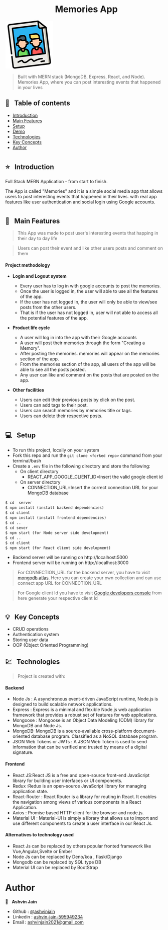 <h1 align="center">  &nbsp; Memories App  </h1>

  <img src=./client/public/memories-readme.png>


> Built with MERN stack (MongoDB, Express, React, and Node).
> Memories App, where you can post interesting events that happened in your lives







## 📜 &nbsp; Table of contents

- [Introduction](#--introduction)
- [Main Features](#--main-features)
- [Setup](#--setup)
- [Demo](#--demo)
- [Technologies](#--technologies)
- [Key Concepts](#--key-concepts)
- [Author](#--author)


<h1></h1>

## ⭐ &nbsp; Introduction

 Full Stack MERN Application - from start to finish. 

 The App is called "Memories" and it is a simple social media app that allows users to post interesting events that happened in their lives.
 with real app features like user authentication and social login using Google accounts.


<h1></h1>


## 🚩 &nbsp; Main Features


> This App was made to post user's interesting events that happing in their day to day life

>Users can post their event and like other users posts and comment on them



#### Project methodology

- **Login and Logout system**
  - Every user has to log in with google accounts to post the memories.
  - Once the user is logged in, the user will able to use all the features of the app.
  - If the user has not logged in, the user will only be able to view/see  posts from the other users.
  - That is if the user has not logged in, user will not able to access all the potential features of the app.
  
- **Product life cycle**
  - A user will log in into the app with their Google accounts
  - A user will post their memories through the form "Creating a Memory".
  - After posting the memories. memories will appear on the memories section of the app.
  - From the memories section of the app, all users of the app  will be able to see all the posts posted.  
  - Any user can like and comment on the posts that are posted on the app.
  

- **Other facilities**
  - Users can edit their previous posts by click on the post.
  - Users can add tags to their post.
  - Users can search memories by memories title or tags.
  - Users can delete their respective posts.

<h1> </h1>

## 💻 &nbsp; Setup

- To run this project,  locally on your system
- Fork this repo and run the `git clone <forked repo>` command from your terminal/bash
- Create a `.env` file in the following  directory and store the following:
  - On client directory 
    - REACT_APP_GOOGLE_CLIENT_ID=Insert the valid google client id
  - On server directory   
    - CONNECTION_URL=Insert the correct connection URL for your MongoDB database
  
```
$ cd  server 
$ npm install (install backend dependencies)
$ cd client
$ npm install (install frontend dependencies)
$ cd ..
$ cd sever
$ npm start (for Node server side development)
$ cd ..
$ cd client 
$ npm start (for React client side development)
```

- Backend server will be running on http://localhost:5000
- Frontend server will be running on http://localhost:3000

> For CONNECTION_URL for the backend server, you have to   visit [mongodb atlas](https://www.mongodb.com/cloud/atlas). Here you can create your own collection and can use connect app URL for CONNECTION_URL

> For Google client Id you have to visit [Google developers console](https://console.cloud.google.com/apis/dashboard?pli=1) from here generate your respective client Id 

<h1></h1>



## 💡 &nbsp; Key Concepts

- CRUD operations
- Authentication system
- Storing user data
- OOP (Object Oriented Programming)

## 💹 &nbsp; Technologies

> Project is created with:

#### Backend

- Node Js : A asynchronous event-driven JavaScript runtime, Node.js is designed to build scalable network  applications. 
- Express : Express is a minimal and flexible Node.js web application framework that provides a robust set of features for web applications.
- Mongoose : Mongoose is an Object Data Modeling (ODM) library for MongoDB and Node Js.
- MongoDB: MongoDB is a source-available cross-platform document-oriented database program. Classified as a NoSQL database program.
- JSON Web Tokens or JWTs : A JSON Web Token is used to send information that can be verified and trusted by means of a digital signature.

#### Frontend

- React JS:React JS  is a free and open-source front-end JavaScript library for building user interfaces or UI components.
- Redux :Redux is an open-source JavaScript library for managing application state.  
- React-Router : React Router is a  library for routing in React. It enables the navigation among views of various components in a React Application.
- Axios : Promise based HTTP client for the browser and node.js.
- Material UI : Material-UI is simply a library that allows us to import and use different components to create a user interface in our React Js.

#### Alternatives to technology used
- React Js can be replaced by others popular fronted framework like Vue,Angular,Svelte or Ember
- Node Js can be  replaced by Deno/koa , flask/Django
- Mongodb can be replaced by SQL type DB
- Material UI can be replaced  by BootStrap

# Author

👤 &nbsp; **Ashvin Jain**

- Github :     [@ashvinjain](https://github.com/ashvinjain)
- Linkedin :   [ashvin-jain-595949234](https://www.linkedin.com/in/ashvin-jain-595949234/)
- Email :      [ashvinjain2021@gmail.com](mailto:ashvinjain2021@gmail.com)
